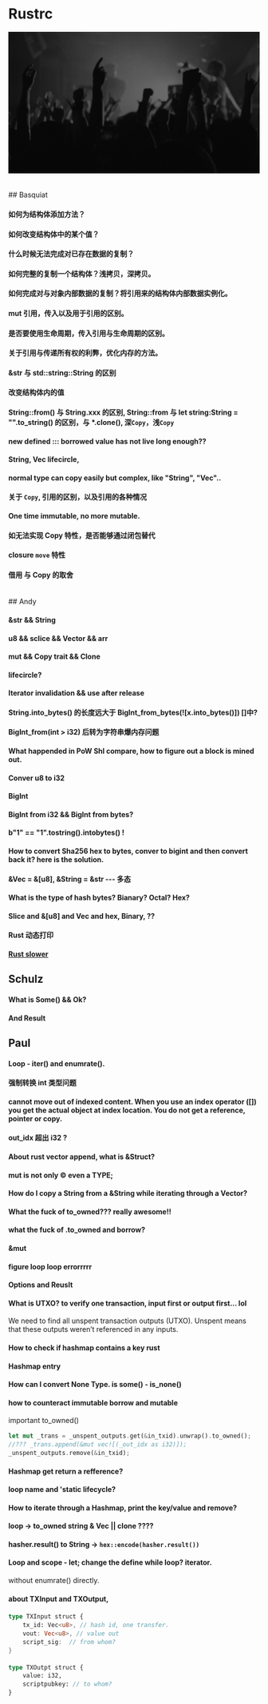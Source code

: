 # Rustrc

![hero](./assets/hero-bg.jpg)

<br>
## Basquiat
<br>

#### 如何为结构体添加方法？

#### 如何改变结构体中的某个值？

#### 什么时候无法完成对已存在数据的复制？

#### 如何完整的复制一个结构体？浅拷贝，深拷贝。

#### 如何完成对与对象内部数据的复制？将引用来的结构体内部数据实例化。

#### mut 引用，传入以及用于引用的区别。

#### 是否要使用生命周期，传入引用与生命周期的区别。

#### 关于引用与传递所有权的利弊，优化内存的方法。

#### &str 与 std::string::String 的区别

#### 改变结构体内的值

#### String::from() 与 String.xxx 的区别, String::from 与 let string:String = "".to_string() 的区别，与 *.clone(), 深`Copy`，浅`Copy`

#### new defined ::: borrowed value has not live long enough??

#### String, Vec lifecircle, 

#### normal type can copy easily but complex, like "String", "Vec"..

#### 关于 `Copy`, 引用的区别，以及引用的各种情况

#### One time immutable, no more mutable.

#### 如无法实现 Copy 特性，是否能够通过闭包替代

#### closure `move` 特性

#### 借用 与 Copy 的取舍

<br>
## Andy 
<br>

#### &str && String

#### u8 && sclice && Vector && arr 

#### mut && Copy trait && Clone

#### lifecircle?

#### Iterator invalidation && use after release

#### String.into_bytes() 的长度远大于 BigInt_from_bytes(![x.into_bytes()]) []中?

#### BigInt_from(int > i32) 后转为字符串爆内存问题

#### What happended in PoW Shl compare, how to figure out a block is mined out.

#### Conver u8 to i32

#### BigInt

#### BigInt from i32 && BigInt from bytes?

#### b"1" == "1".tostring().intobytes() !

#### How to convert Sha256 hex to bytes, conver to bigint and then convert back it? here is the solution.

#### &Vec<u8> = &[u8], &String = &str --- 多态

#### What is the type of hash bytes? Bianary? Octal? Hex?

#### Slice and &[u8] and Vec<u8> and hex, Binary, ??

#### Rust 动态打印

#### [Rust slower](1)

## Schulz

#### What is Some() && Ok?

#### And Result

## Paul

#### Loop - iter() and enumrate().

#### 强制转换 int 类型问题

#### cannot move out of indexed content. When you use an index operator ([]) you get the actual object at index location. You do not get a reference, pointer or copy. 

#### out_idx 超出 i32 ?

#### About rust vector append, what is &Struct? 

#### mut is not only &COPY; even a TYPE;

#### How do I copy a String from a &String while iterating through a Vector?

#### What the fuck of to_owned??? really awesome!!

#### what the fuck of .to_owned and borrow?

#### &mut

#### figure loop loop errorrrrr

#### Options and Reuslt

#### What is UTXO? to verify one transaction, input first or output first... lol

We need to find all unspent transaction outputs (UTXO). Unspent means that these outputs weren’t referenced in any inputs. 


#### How to check if hashmap contains a key rust

#### Hashmap entry

#### How can I convert None Type. is some() - is_none()

#### how to counteract immutable borrow and mutable

important to\_owned()
```rust
let mut _trans = _unspent_outputs.get(&in_txid).unwrap().to_owned();
//??? _trans.append(&mut vec![(_out_idx as i32)]);
_unspent_outputs.remove(&in_txid);
```

#### Hashmap get return a refference?

#### loop name and 'static lifecycle?

#### How to iterate through a Hashmap, print the key/value and remove?

#### loop -> to_owned string & Vec || clone ????

#### hasher.result() to String -> `hex::encode(hasher.result())`

#### Loop and scope - let; change the define while loop? iterator.

without enumrate() directly.

#### about TXInput and TXOutput, 

```rust
type TXInput struct {
    tx_id: Vec<u8>, // hash id, one transfer.
    vout: Vec<u8>, // value out
    script_sig:  // from whom? 
}

type TXOutpt struct {
    value: i32,
    scriptpubkey: // to whom? 
}

```

[1]:https://www.reddit.com/r/rust/comments/7w3v77/why_is_my_rust_code_100x_slower_than_python/
